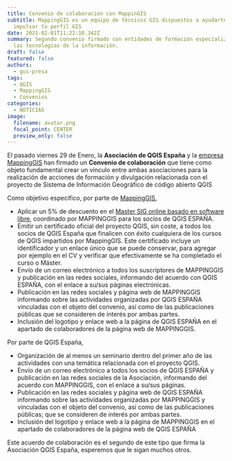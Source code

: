 ```yaml
---
title: Convenio de colaboración con MappinGIS
subtitle: MappingGIS es un equipo de técnicos GIS dispuestos a ayudarte a
  impulsar tu perfil GIS
date: 2021-02-01T11:22:10.342Z
summary: Segundo convenio firmado con entidades de formación especializadas en
  las tecnologías de la información.
draft: false
featured: false
authors:
  - gus-presa
tags:
  - QGIS
  - MappingGIS
  - Convenios
categories:
  - NOTICIAS
image:
  filename: avatar.png
  focal_point: CENTER
  preview_only: false
---
```

El pasado viernes 29 de Enero, la **Asociación de QGIS España** y la [empresa MappingGIS](https://mappinggis.com/) han firmado un **Convenio de colaboración** que tiene como objeto fundamental crear un vínculo entre ambas asociaciones para la realización de acciones de formación y divulgación relacionada con el proyecto de Sistema de Información Geográfico de código abierto QGIS

Como objetivo específico, por parte de [](https://geoinnova.org/)[MappingGIS](https://mappinggis.com/), 

* Aplicar un 5% de descuento en el [Master SIG online basado en software libre](https://mappinggis.com/master-gis-online/), coordinado
  por MAPPINGGIS para los socios de QGIS ESPAÑA.
* Emitir un certificado oficial del proyecto QGIS, sin coste, a todos los socios de QGIS España
  que finalicen con éxito cualquiera de los cursos de QGIS impartidos por MappingGIS. Este
  certificado incluye un identificador y un enlace único que se puede conservar, para
  agregar por ejemplo en el CV y verificar que efectivamente se ha completado el curso o
  Máster.
* Envío de un correo electrónico a todos los suscriptores de MAPPINGGIS y publicación en
  las redes sociales, informando del acuerdo con QGIS ESPAÑA, con el enlace a su/sus
  páginas electrónicas.
* Publicación en las redes sociales y página web de MAPPINGGIS informando sobre las
  actividades organizadas por QGIS ESPAÑA vinculadas con el objeto del convenio, así como
  de las publicaciones públicas que se consideren de interés por ambas partes.
* Inclusión del logotipo y enlace web a la página de QGIS ESPAÑA en el apartado de
  colaboradores de la página web de MAPPINGGIS.

Por parte de QGIS España,

* Organización de al menos un seminario dentro del primer año de las actividades con una temática relacionada con el proyecto QGIS. 
* Envío de un correo electrónico a todos los socios de QGIS ESPAÑA y publicación en las redes sociales de la Asociación, informando del acuerdo con MAPPINGGIS, con el enlace a su/sus páginas.
* Publicación en las redes sociales y página web de QGIS ESPAÑA informando sobre las actividades organizadas por MAPPINGGIS y vinculadas con el objeto del convenio, así como de las publicaciones públicas; que se consideren de interés por ambas partes.
* Inclusión del logotipo y enlace web a la página de MAPPINGGIS en el apartado de colaboradores de la página web de QGIS ESPAÑA

Este acuerdo de colaboración es el segundo de este tipo que firma la Asociación QGIS España, esperemos que le sigan muchos otros.